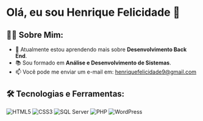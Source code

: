 # Olá, eu sou Henrique Felicidade 👋

## 👨‍💻 Sobre Mim:
- 🌱 Atualmente estou aprendendo mais sobre **Desenvolvimento Back End**.
- 📚 Sou formado em **Análise e Desenvolvimento de Sistemas**.
- 📫 Você pode me enviar um e-mail em: henriquefelicidade9@gmail.com

## 🛠️ Tecnologias e Ferramentas:
![HTML5](https://img.shields.io/badge/-HTML5-333333?style=flat&logo=html5)
![CSS3](https://img.shields.io/badge/-CSS3-333333?style=flat&logo=css3&logoColor=1572B6)
![SQL Server](https://img.shields.io/badge/-SQL%20Server-333333?style=flat&logo=microsoftsqlserver)
![PHP](https://img.shields.io/badge/-PHP-333333?style=flat&logo=php)
![WordPress](https://img.shields.io/badge/-WordPress-333333?style=flat&logo=wordpress)
